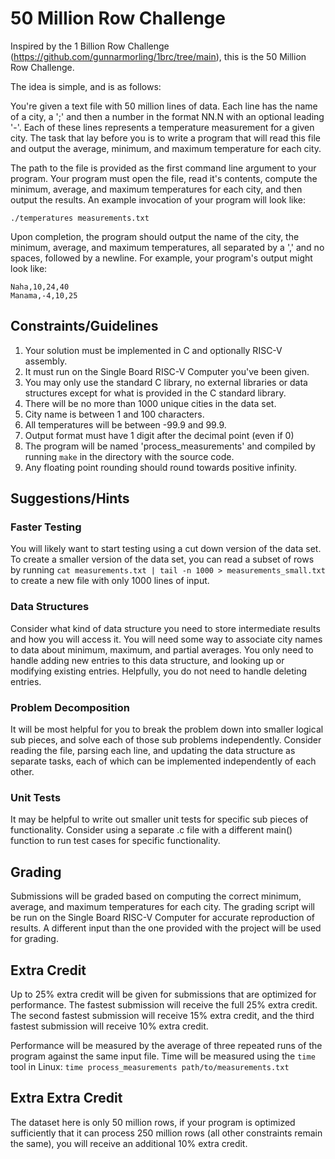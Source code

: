 # 50 Million Row Challenge

Inspired by the 1 Billion Row Challenge (https://github.com/gunnarmorling/1brc/tree/main), this is the 50 Million Row Challenge.

The idea is simple, and is as follows:

You're given a text file with 50 million lines of data. Each line has the name
of a city, a ';' and then a number in the format NN.N with an optional leading '-'.
Each of these lines represents a temperature measurement for a given city. The
task that lay before you is to write a program that will read this file and
output the average, minimum, and maximum temperature for each city.

The path to the file is provided as the first command line argument to your
program. Your program must open the file, read it's contents, compute the
minimum, average, and maximum temperatures for each city, and then output the
results. An example invocation of your program will look like:

```
./temperatures measurements.txt
```

Upon completion, the program should output the name of the city, the minimum, average,
and maximum temperatures, all separated by a ',' and no spaces, followed by a newline.
For example, your program's output might look like:

```
Naha,10,24,40
Manama,-4,10,25
```

## Constraints/Guidelines

1) Your solution must be implemented in C and optionally RISC-V assembly.
2) It must run on the Single Board RISC-V Computer you've been given.
3) You may only use the standard C library, no external libraries or data structures
    except for what is provided in the C standard library.
4) There will be no more than 1000 unique cities in the data set.
5) City name is between 1 and 100 characters.
6) All temperatures will be between -99.9 and 99.9.
7) Output format must have 1 digit after the decimal point (even if 0)
8) The program will be named 'process_measurements' and compiled by running
    `make` in the directory with the source code.
9) Any floating point rounding should round towards positive infinity.

## Suggestions/Hints

### Faster Testing 

You will likely want to start testing using a cut down version of the data set.
To create a smaller version of the data set, you can read a subset of rows
by running `cat measurements.txt | tail -n 1000 > measurements_small.txt` to
create a new file with only 1000 lines of input.

### Data Structures

Consider what kind of data structure you need to store intermediate results and
how you will access it. You will need some way to associate city names to data
about minimum, maximum, and partial averages. You only need to handle adding
new entries to this data structure, and looking up or modifying existing
entries. Helpfully, you do not need to handle deleting entries.

### Problem Decomposition

It will be most helpful for you to break the problem down into smaller logical
sub pieces, and solve each of those sub problems independently. Consider reading
the file, parsing each line, and updating the data structure as separate tasks,
each of which can be implemented independently of each other.

### Unit Tests

It may be helpful to write out smaller unit tests for specific sub pieces of
functionality. Consider using a separate .c file with a different main() function
to run test cases for specific functionality.

## Grading

Submissions will be graded based on computing the correct minimum, average, and
maximum temperatures for each city. The grading script will be run on the
Single Board RISC-V Computer for accurate reproduction of results. A different
input than the one provided with the project will be used for grading.

## Extra Credit

Up to 25% extra credit will be given for submissions that are optimized for
performance. The fastest submission will receive the full 25% extra credit.
The second fastest submission will receive 15% extra credit, and the third
fastest submission will receive 10% extra credit.

Performance will be measured by the average of three repeated runs of the
program against the same input file. Time will be measured using the `time`
tool in Linux: `time process_measurements path/to/measurements.txt`

## Extra Extra Credit

The dataset here is only 50 million rows, if your program is optimized
sufficiently that it can process 250 million rows (all other constraints
remain the same), you will receive an additional 10% extra credit.

